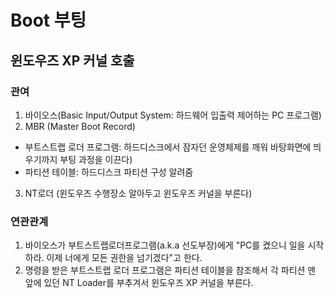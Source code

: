 # Boot 부팅

## 윈도우즈 XP 커널 호출
### 관여
1. 바이오스(Basic Input/Output System: 하드웨어 입출력 제어하는 PC 프로그램)
2. MBR (Master Boot Record)
- 부트스트랩 로더 프로그램: 하드디스크에서 잠자던 운영체제를 깨워 바탕화면에 띄우기까지 부팅 과정을 이끈다) 
- 파티션 테이블: 하드디스크 파티션 구성 알려줌
3. NT로더 (윈도우즈 수행장소 알아두고 윈도우즈 커널을 부른다) 

### 연관관계 
1. 바이오스가 부트스트랩로더프로그램(a.k.a 선도부장)에게 "PC를 켰으니 일을 시작하라. 이제 너에게 모든 권한을 넘기겠다"고 한다. 
2. 명령을 받은 부트스트랩 로더 프로그램은 파티션 테이블을 참조해서 각 파티션 맨 앞에 있던 NT Loader를 부추겨서 윈도우즈 XP 커널을 부른다. 
